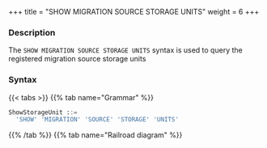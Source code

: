 +++
title = "SHOW MIGRATION SOURCE STORAGE UNITS"
weight = 6
+++

### Description

The `SHOW MIGRATION SOURCE STORAGE UNITS` syntax is used to query the registered migration source storage units

### Syntax

{{< tabs >}}
{{% tab name="Grammar" %}}
```sql
ShowStorageUnit ::=
  'SHOW' 'MIGRATION' 'SOURCE' 'STORAGE' 'UNITS'
```
{{% /tab %}}
{{% tab name="Railroad diagram" %}}
<iframe frameborder="0" name="diagram" id="diagram" width="100%" height="100%"></iframe>
{{% /tab %}}
{{< /tabs >}}

### Return Value Description

| Column    | Description           |
| --------- | --------------------- |
| name      | Storage unit name     |
| type      | Storage unit type     |
| host      | Storage unit host     |
| port      | Storage unit port     |
| db        | Database name         |
| attribute | Storage unit attribute|

 ### Example

- Query registered migration source storage units

```sql
SHOW MIGRATION SOURCE STORAGE UNITS;
```

```sql
mysql> SHOW MIGRATION SOURCE STORAGE UNITS;
+------+-------+-----------+------+----------------+---------------------------------+---------------------------+---------------------------+---------------+---------------+-----------+------------------+
| name | type  | host      | port | db             | connection_timeout_milliseconds | idle_timeout_milliseconds | max_lifetime_milliseconds | max_pool_size | min_pool_size | read_only | other_attributes |
+------+-------+-----------+------+----------------+---------------------------------+---------------------------+---------------------------+---------------+---------------+-----------+------------------+
| ds_1 | MySQL | 127.0.0.1 | 3306 | migration_ds_0 |                                 |                           |                           |               |               |           |                  |
+------+-------+-----------+------+----------------+---------------------------------+---------------------------+---------------------------+---------------+---------------+-----------+------------------+
1 row in set (0.01 sec)
```

### Reserved word

`SHOW`, `MIGRATION`, `SOURCE`, `STORAGE`, `UNITS`

### Related links

- [Reserved word](/en/user-manual/shardingsphere-proxy/distsql/syntax/reserved-word/)